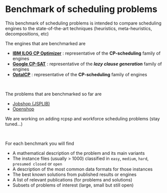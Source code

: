 # Benchmark of scheduling problems

This benchmark of scheduling problems is intended to compare scheduling engines to the state-of-the-art techniques (heuristics, meta-heuristics, decompositions, etc)

The engines that are benchmarked are
- [**IBM ILOG CP Optimizer**](https://www.ibm.com/products/ilog-cplex-optimization-studio/cplex-cp-optimizer) : representative of the **CP-scheduling** family of engines
- [**Google CP-SAT**](https://developers.google.com/optimization) : representative of the ***lazy clause generation*** family of engines
- [**OptalCP**](https://optalcp.com) : representative of the **CP-scheduling** family of engines

<br/>

The problems that are benchmarked so far are
- [Jobshop (JSPLIB)](https://github.com/ScheduleOpt/benchmarks/tree/main/jobshop)
- [Openshop](https://github.com/ScheduleOpt/benchmarks/tree/main/openshop)

We are working on adding rcpsp and workforce scheduling problems (stay tuned...)

<br/>

For each benchmark you will find
- A mathematical description of the problem and its main variants
- The instance files (usually > 1000) classified in `easy`, `medium`, `hard`, `presumed closed` or `open`
- A description of the most common data formats for those instances
- The best known solutions from published results or engines 
- A list of relevant publications (for problems and solutions)
- Subsets of problems of interest (large, small but still open)


